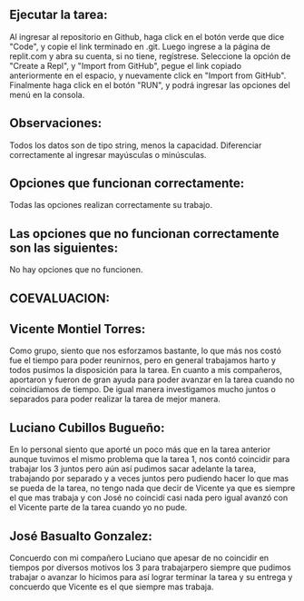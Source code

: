 Ejecutar la tarea:
-
Al ingresar al repositorio en Github, haga click en el botón verde que dice "Code", y copie el link terminado en .git. Luego ingrese a la página de replit.com y abra su cuenta, si no tiene, regístrese. Seleccione la opción de "Create a Repl", y  "Import from GitHub", pegue el link copiado anteriormente en el espacio, y nuevamente click en "Import from GitHub". Finalmente haga click en el botón "RUN", y podrá ingresar las opciones del menú en la consola.

Observaciones:
-
Todos los datos son de tipo string, menos la capacidad.
Diferenciar correctamente al ingresar mayúsculas o minúsculas.

Opciones que funcionan correctamente:
-
Todas las opciones realizan correctamente su trabajo.

Las opciones que no funcionan correctamente son las siguientes: 
-
No hay opciones que no funcionen.

COEVALUACION: 
-------
Vicente Montiel Torres:
-
Como grupo, siento que nos esforzamos bastante, lo que más nos costó fue el tiempo para poder reunirnos, pero en general trabajamos harto y todos pusimos la disposición para la tarea. En cuanto a mis compañeros, aportaron y fueron de gran ayuda para poder avanzar en la tarea cuando no coincidíamos de tiempo. De igual manera investigamos mucho juntos o separados para poder realizar la tarea de mejor manera.



Luciano Cubillos Bugueño:
-
En lo personal siento que aporté un poco más que en la tarea anterior aunque tuvimos el mismo problema que la tarea 1, nos contó coincidir para trabajar los 3 juntos pero aún así pudimos sacar adelante la tarea, trabajando por separado y a veces juntos pero pudiendo hacer lo que mas se pueda de la tarea, no tengo nada que decir de Vicente ya que es siempre el que mas trabaja y con José no coincidí casi nada pero igual avanzó con el Vicente parte de la tarea cuando yo no pude.

José Basualto Gonzalez: 
-
Concuerdo con mi compañero Luciano que apesar de no coincidir en tiempos por diversos motivos los 3 para trabajarpero siempre que pudimos trabajar o avanzar lo hicimos para así lograr terminar la tarea y su entrega y concuerdo que Vicente es el que siempre mas trabaja. 
